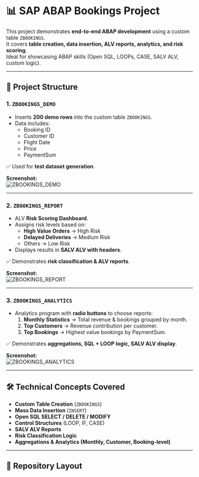 # 📊 SAP ABAP Bookings Project

This project demonstrates **end-to-end ABAP development** using a custom table `ZBOOKINGS`.  
It covers **table creation, data insertion, ALV reports, analytics, and risk scoring**.  
Ideal for showcasing ABAP skills (Open SQL, LOOPs, CASE, SALV ALV, custom logic).  

---

## 🚀 Project Structure

### 1. `ZBOOKINGS_DEMO`
- Inserts **200 demo rows** into the custom table `ZBOOKINGS`.
- Data includes:
  - Booking ID
  - Customer ID
  - Flight Date
  - Price
  - PaymentSum

✅ Used for **test dataset generation**.

**Screenshot:**  
![ZBOOKINGS_DEMO](images/zbookings_demo.png)

---

### 2. `ZBOOKINGS_REPORT`
- ALV **Risk Scoring Dashboard**.  
- Assigns risk levels based on:
  - **High Value Orders** → High Risk
  - **Delayed Deliveries** → Medium Risk
  - Others → Low Risk
- Displays results in **SALV ALV with headers**.

✅ Demonstrates **risk classification & ALV reports**.

**Screenshot:**  
![ZBOOKINGS_REPORT](images/zbookings_report.png)

---

### 3. `ZBOOKINGS_ANALYTICS`
- Analytics program with **radio buttons** to choose reports:
  1. **Monthly Statistics** → Total revenue & bookings grouped by month.
  2. **Top Customers** → Revenue contribution per customer.
  3. **Top Bookings** → Highest value bookings by PaymentSum.

✅ Demonstrates **aggregations, SQL + LOOP logic, SALV ALV display**.

**Screenshot:**  
![ZBOOKINGS_ANALYTICS](images/zbookings_analytics.png)

---

## 🛠️ Technical Concepts Covered
- **Custom Table Creation** (`ZBOOKINGS`)
- **Mass Data Insertion** (`INSERT`)
- **Open SQL SELECT / DELETE / MODIFY**
- **Control Structures** (LOOP, IF, CASE)
- **SALV ALV Reports**
- **Risk Classification Logic**
- **Aggregations & Analytics (Monthly, Customer, Booking-level)**

---

## 📂 Repository Layout
